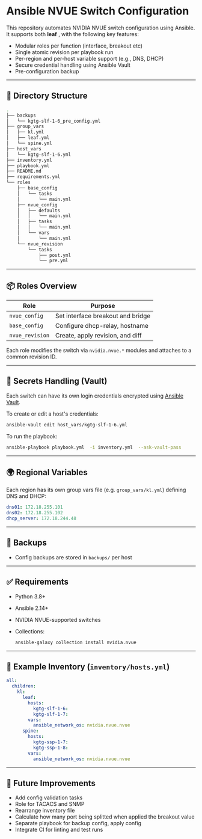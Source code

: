 # Ansible NVUE Switch Configuration

This repository automates NVIDIA NVUE switch configuration using Ansible. It supports both **leaf** , with the following key features:

- Modular roles per function (interface, breakout etc)
- Single atomic revision per playbook run
- Per-region and per-host variable support (e.g., DNS, DHCP)
- Secure credential handling using Ansible Vault
- Pre-configuration backup

---

## 🔧 Directory Structure

```bash
.
├── backups
│   └── kgtg-slf-1-6_pre_config.yml
├── group_vars
│   ├── kl.yml
│   ├── leaf.yml
│   └── spine.yml
├── host_vars
│   └── kgtg-slf-1-6.yml
├── inventory.yml
├── playbook.yml
├── README.md
├── requirements.yml
└── roles
    ├── base_config
    │   └── tasks
    │       └── main.yml
    ├── nvue_config
    │   ├── defaults
    │   │   └── main.yml
    │   ├── tasks
    │   │   └── main.yml
    │   └── vars
    │       └── main.yml
    └── nvue_revision
        └── tasks
            ├── post.yml
            └── pre.yml

```

---

## 📦 Roles Overview

| Role            | Purpose                           |
| --------------- | --------------------------------- |
| `nvue_config`   | Set interface breakout and bridge |
| `base_config`   | Configure dhcp-relay, hostname    |
| `nvue_revision` | Create, apply revision, and diff  |

Each role modifies the switch via `nvidia.nvue.*` modules and attaches to a common revision ID.

---

## 🔐 Secrets Handling (Vault)

Each switch can have its own login credentials encrypted using [Ansible Vault](https://docs.ansible.com/ansible/latest/vault_guide/index.html).

To create or edit a host's credentials:

```bash
ansible-vault edit host_vars/kgtg-slf-1-6.yml
```

To run the playbook:

```bash
ansible-playbook playbook.yml  -i inventory.yml  --ask-vault-pass
```

---

## 🌍 Regional Variables

Each region has its own group vars file (e.g. `group_vars/kl.yml`) defining DNS and DHCP:

```yaml
dns01: 172.18.255.101
dns02: 172.18.255.102
dhcp_server: 172.18.244.48
```

---

<!-- ## ▶️ How to Run -->
<!---->
<!-- 1. Backup current config: -->
<!---->
<!-- ```bash -->
<!-- ansible-playbook playbooks/pre.yml -->
<!-- ``` -->
<!---->
<!-- 2. Apply configuration (all roles under one revision): -->
<!---->
<!-- ```bash -->
<!-- ansible-playbook playbooks/site.yml -->
<!-- ``` -->
<!---->
<!-- 3. Apply the revision and show changes: -->
<!---->
<!-- ```bash -->
<!-- ansible-playbook playbooks/post.yml -->
<!-- ``` -->
<!---->
<!-- --- -->

## 📁 Backups

- Config backups are stored in `backups/` per host

---

## ✅ Requirements

- Python 3.8+
- Ansible 2.14+
- NVIDIA NVUE-supported switches
- Collections:

  ```bash
  ansible-galaxy collection install nvidia.nvue
  ```

---

## 🔄 Example Inventory (`inventory/hosts.yml`)

```yaml
all:
  children:
    kl:
      leaf:
        hosts:
          kgtg-slf-1-6:
          kgtg-slf-1-7:
        vars:
          ansible_network_os: nvidia.nvue.nvue
      spine:
        hosts:
          kgtg-ssp-1-7:
          kgtg-ssp-1-8:
        vars:
          ansible_network_os: nvidia.nvue.nvue
```

---

## 🧩 Future Improvements

- Add config validation tasks
- Role for TACACS and SNMP
- Rearrange inventory file
- Calculate how many port being splitted when applied the breakout value
- Separate playbook for backup config, apply config
- Integrate CI for linting and test runs
